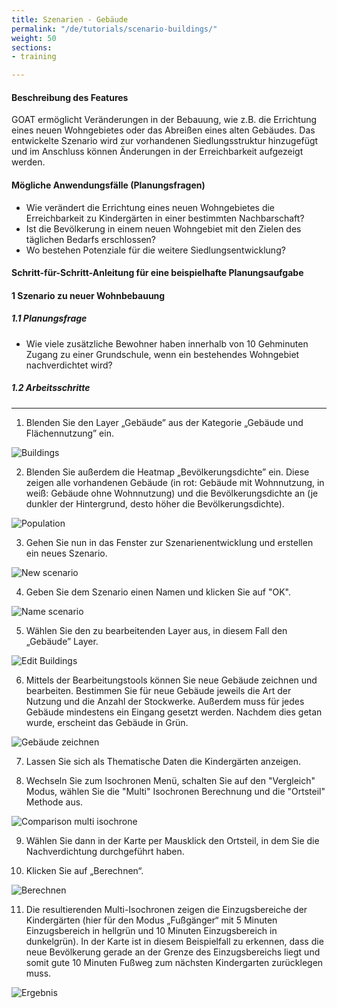 ```yaml
---
title: Szenarien - Gebäude
permalink: "/de/tutorials/scenario-buildings/"
weight: 50
sections:
- training

---
```

#### Beschreibung des Features

GOAT ermöglicht Veränderungen in der Bebauung, wie z.B. die Errichtung eines neuen Wohngebietes oder das Abreißen eines alten Gebäudes. Das entwickelte Szenario wird zur vorhandenen Siedlungsstruktur hinzugefügt und im Anschluss können Änderungen in der Erreichbarkeit aufgezeigt werden.

#### Mögliche Anwendungsfälle (Planungsfragen)
- Wie verändert die Errichtung eines neuen Wohngebietes die Erreichbarkeit zu Kindergärten in einer bestimmten Nachbarschaft?
- Ist die Bevölkerung in einem neuen Wohngebiet mit den Zielen des täglichen Bedarfs erschlossen?
- Wo bestehen Potenziale für die weitere Siedlungsentwicklung?

#### Schritt-für-Schritt-Anleitung für eine beispielhafte Planungsaufgabe
#### 1 Szenario zu neuer Wohnbebauung
##### 1.1 Planungsfrage
- Wie viele zusätzliche Bewohner haben innerhalb von 10 Gehminuten Zugang zu einer Grundschule, wenn ein bestehendes Wohngebiet nachverdichtet wird?
##### 1.2 Arbeitsschritte
****
1. Blenden Sie den Layer „Gebäude” aus der Kategorie „Gebäude und Flächennutzung” ein.

<img src="/images/tutorials/Scenario_buildings/buildings.webp" alt="Buildings"/>

2.  Blenden Sie außerdem die Heatmap „Bevölkerungsdichte” ein. Diese zeigen alle vorhandenen Gebäude (in rot: Gebäude mit Wohnnutzung, in weiß: Gebäude ohne Wohnnutzung) und die Bevölkerungsdichte an (je dunkler der Hintergrund, desto höher die Bevölkerungsdichte).  

<img src="/images/tutorials/Scenario_buildings/population.webp" alt="Population"/>

3. Gehen Sie nun in das Fenster zur Szenarienentwicklung und erstellen ein neues Szenario.

<img src="/images/tutorials/Scenario_buildings/create_scenario.webp" alt="New scenario" style="max-height:250px;"/>

4. Geben Sie dem Szenario einen Namen und klicken Sie auf "OK".

<img src="/images/tutorials/Scenario_buildings/name_scenario.webp" alt="Name scenario" style="max-height:200px;"/>

5. Wählen Sie den zu bearbeitenden Layer aus, in diesem Fall den „Gebäude” Layer.

<img src="/images/tutorials/Scenario_buildings/scenario_buildings.webp" alt="Edit Buildings" style="max-height:250px;"/>

6. Mittels der Bearbeitungstools können Sie neue Gebäude zeichnen und bearbeiten. Bestimmen Sie für neue Gebäude jeweils die Art der Nutzung und die Anzahl der Stockwerke. Außerdem muss für jedes Gebäude mindestens ein Eingang gesetzt werden. Nachdem dies getan wurde, erscheint das Gebäude in Grün.

<img src="/images/tutorials/Scenario_buildings/draw.webp" alt="Gebäude zeichnen" style="max-height:400px;"/>

7. Lassen Sie sich als Thematische Daten die Kindergärten anzeigen.
   
8. Wechseln Sie zum Isochronen Menü, schalten Sie auf den "Vergleich" Modus, wählen Sie die "Multi" Isochronen Berechnung und die "Ortsteil" Methode aus.

<img src="/images/tutorials/Scenario_buildings/multiisochrones.webp" alt="Comparison multi isochrone" style="max-height:400px;"/>

9. Wählen Sie dann in der Karte per Mausklick den Ortsteil, in dem Sie die Nachverdichtung durchgeführt haben.
    
10. Klicken Sie auf „Berechnen“.

<img src="/images/tutorials/Scenario_buildings/calculate.webp" alt="Berechnen" style="max-height:310px;"/>

11.  Die resultierenden Multi-Isochronen zeigen die Einzugsbereiche der Kindergärten (hier für den Modus „Fußgänger“ mit 5 Minuten Einzugsbereich in hellgrün und 10 Minuten Einzugsbereich in dunkelgrün). In der Karte ist in diesem Beispielfall zu erkennen, dass die neue Bevölkerung gerade an der Grenze des Einzugsbereichs liegt und somit gute 10 Minuten Fußweg zum nächsten Kindergarten zurücklegen muss.

<img src="/images/tutorials/Scenario_buildings/result.webp" alt="Ergebnis" style="max-height:400px;"/>
